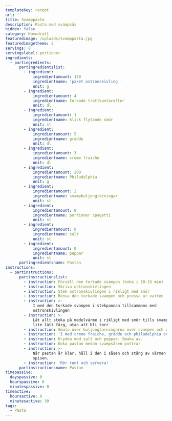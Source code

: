 ```yaml
---
templateKey: recept
url: ''
title: Svamppasta
description: Pasta med svampsås
hidden: false
category: Huvudrätt
featuredimage: /uploads/svamppasta.jpg
featuredimagetheme: 2
servings: 8
servingslabel: portioner
ingredients:
  - partingredients:
      partingredientslist:
        - ingredient:
            ingredientamount: 150
            ingredientname: 'paket ostronskivling '
            unit: g
        - ingredient:
            ingredientamount: 4
            ingredientname: torkade trattkantareller
            unit: dl
        - ingredient:
            ingredientamount: 1
            ingredientname: klick flytande smör
            unit: st
        - ingredient:
            ingredientamount: 5
            ingredientname: grädde
            unit: dl
        - ingredient:
            ingredientamount: 3
            ingredientname: creme fraiche
            unit: dl
        - ingredient:
            ingredientamount: 200
            ingredientname: Philadelphia
            unit: g
        - ingredient:
            ingredientamount: 2
            ingredientname: svampbuljongtärningar
            unit: st
        - ingredient:
            ingredientamount: 8
            ingredientname: portioner spagetti
            unit: st
        - ingredient:
            ingredientamount: 0
            ingredientname: salt
            unit: st
        - ingredient:
            ingredientamount: 0
            ingredientname: peppar
            unit: st
      partingredientsname: Pastan
instructions:
  - partinstructions:
      partinstructionslist:
        - instruction: Förväll den torkade svampen (koka i 10-15 min)
        - instruction: Skriva ostronskivlingen
        - instruction: Stek ostronskivlingen i rikligt med smör
        - instruction: Rensa den torkade svampen och pressa ur vatten
        - instruction: >-
            I med den torkade svampen i stekpannan tillsammans med
            ostronskivlingen
        - instruction: >-
            Låt allt steka på medelvärme i rikligt med smör tills svampen fått
            lite lätt färg, utan att bli torr
        - instruction: Smula över buljongtärningarna över svampen och rör runt
        - instruction: 'I med creme fraiche, grädde och philadelphia och rör runt'
        - instruction: Krydda med salt och peppar. Smaka av.
        - instruction: Koka pastan medan svampsåsen puttrar
        - instruction: >-
            När pastan är klar, häll i den i såsen och stäng av värmen på
            spisen.
        - instruction: 'Rör runt och servera! '
      partinstructionsname: Pastan
timepassive:
  dayspassive: 0
  hourspassive: 0
  minutespassive: 0
timeactive:
  hoursactive: 0
  minutesactive: 30
tags:
  - Pasta
---
```


